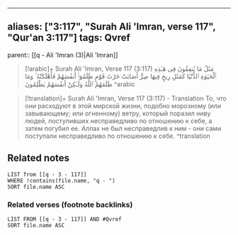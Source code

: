 
---
aliases: ["3:117", "Surah Ali 'Imran, verse 117", "Qur'an 3:117"]
tags: Qvref
---

parent:: [[q - Ali 'Imran (3)|Ali 'Imran]]

> [!arabic]+ Surah Ali 'Imran, Verse 117 (3:117)
> <span class="quran-arabic">مَثَلُ مَا يُنفِقُونَ فِى هَـٰذِهِ ٱلْحَيَوٰةِ ٱلدُّنْيَا كَمَثَلِ رِيحٍ فِيهَا صِرٌّ أَصَابَتْ حَرْثَ قَوْمٍ ظَلَمُوٓا۟ أَنفُسَهُمْ فَأَهْلَكَتْهُ ۚ وَمَا ظَلَمَهُمُ ٱللَّهُ وَلَـٰكِنْ أَنفُسَهُمْ يَظْلِمُونَ</span>
^arabic

> [!translation]+ Surah Ali 'Imran, Verse 117 (3:117) - Translation
> То, что они расходуют в этой мирской жизни, подобно морозному (или завывающему; или огненному) ветру, который поразил ниву людей, поступивших несправедливо по отношению к себе, а затем погубил ее. Аллах не был несправедлив к ним - они сами поступали несправедливо по отношению к себе.
^translation



## Related notes
```dataview
LIST from [[q - 3 - 117]]
WHERE !contains(file.name, "q - ")
SORT file.name ASC
```

### Related verses (footnote backlinks)
```dataview
LIST FROM [[q - 3 - 117]] AND #Qvref
SORT file.name ASC
```


